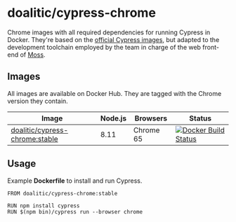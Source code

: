 # doalitic/cypress-chrome

Chrome images with all required dependencies for running Cypress in Docker. They're based
on the [official Cypress images](https://github.com/cypress-io/cypress-docker-images), but adapted
to the development toolchain employed by the team in charge of the web front-end of
[Moss](https://moss.sh).


## Images

All images are available on Docker Hub. They are tagged with the Chrome version they contain.

| Image | Node.js | Browsers | Status |
| ----- | ------- | -------- | ------ |
| [doalitic/cypress-chrome:stable](chrome/stable) | 8.11 | Chrome 65 | [![Docker Build Status](https://img.shields.io/docker/build/doalitic/cypress-chrome.svg)](https://hub.docker.com/r/doalitic/cypress-chrome/) |


## Usage

Example **Dockerfile** to install and run Cypress.

```docker
FROM doalitic/cypress-chrome:stable

RUN npm install cypress
RUN $(npm bin)/cypress run --browser chrome
```
